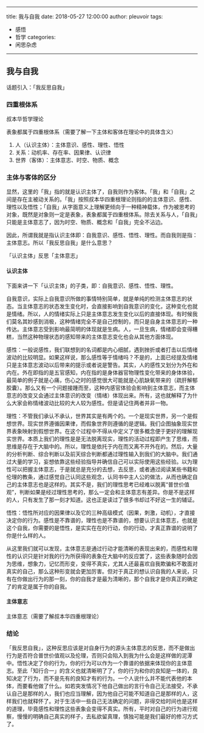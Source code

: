 
---
title: 我与自我
date: 2018-05-27 12:00:00
author: pleuvoir
tags:
  - 感悟
  - 哲学
categories:
  - 闲思杂虑
---

## 我与自我  
  
话题引入：「我反思自我」  
  
### 四重根体系  
  
叔本华哲学理论  
  
表象都属于四重根体系（需要了解一下主体和客体在理论中的具体含义）  
  
1. 人（认识主体）：主体意识、感性、理性、悟性  
2. 关系：动机率、存在率、因果律、认识律  
3. 世界（客体）：主体意志、时空、物质、概念  
  
### 主体与客体的区分  
  
显然，这里的「我」指的就是认识主体了，自我则作为客体。「我」和「自我」之间是存在主被动关系的。「我」按照叔本华四重根理论则指的的主体意识、感性、理性以及悟性；「自我」从字面意义上理解更倾向于一种精神载体，作为被思考的对象，既然是对象则一定是表象，表象都属于四重根体系。除去关系与人，「自我」只能是主体意志了，因为时空、物质、概念和「自我」完全不沾边。  
  
因此，所谓我就是指认识主体即：自我意识、感性、悟性、理性。而自我则是指：主体意志。所以「我反思自我」是什么意思？  
  
「认识主体」反思「主体意志」  
  
#### 认识主体  
  
下面来讲一下「认识主体」的子类，即：自我意识、感性、悟性、理性。  
  
自我意识，实际上自我意识所做的事情特别简单，就是单纯的检测主体意志的状态。当主体意志的状态发生变化时，会直接影响到自我意识的变化，这种变化也就是情绪。所以，人的情绪实际上只是主体意志发生变化以后的直接体现。有时候我们莫名其妙感到消极，这种情绪完全不是自己控制的，而只是自身主体意志的一种传达。主体意志受到影响最简明的体现就是生病。人，一旦生病，情绪即会变得糟糕，当然这种物理状态的感知带来的主体意志变化也会从其他方面体现。  
  
感性：一般说感性，我们联想到的名词都是内心细腻，遇到挫折或者打击以后情绪波动的比较明显。如果这样说，那么感性等于情绪吗？不是的，上面已经提及情绪只是主体意志波动以后带来的提示或者说是警告。其实，人的感性又划分为外在和内在。外在即指的是五官感知，内在指的是身体器官物理性变化带来的身体体验，最简单的例子就是心痛，伤心之时的感觉很大可能就是心肌缺氧带来的（疏肝解郁胶囊）。那么又有一个问题接踵而至，这种内感官体验会影响到主体意志，而主体意志的改变又会通过主体意识的改变（情绪）体现出来。所有，这也就解释了为什么大家会称情绪波动比较的大人较为感性。但是请记住两者并非一物。  
  
理性：不管我们承认不承认，世界其实是有两个的。一个是现实世界，另一个是假想世界。现实世界遵循因果律，而假象世界则遵循的是逻辑。我们企图抽象现实世界表象映射到假想世界。在这个过程中不得从中定义了很多概念便于更好的理解现实世界。本质上我们的理性是是无法脱离现实，理性的活动过程即产生了思维，而思维是存在于大脑中的。所以，理性是依托于内在而又离不开外在的。然后，大量的分析判断、综合判断以及前天综合判断都通过理性输入到我们的大脑中。我们通过大量的学习，妄想依靠这些经验指导并确信自己可以实际使用这些经验。以为理性可以把握主体意志，于是就总是充分的去想，去反思，或者通过阅读某些书籍和伦理的教条，通过感觉自己认同这些观念，认同书中主人公的做法，从而也确定自己的主体意志也是这样的。其实不是，我们的理性思考已经难以脱离“普世价值观”，判断如果是经过理性思考的，那么一定会和主体意志有差异。你是不是这样的人，只有发生了那一刻才知道。这也正是读过了很多书却过不好这一生的辅证。  
  
悟性：悟性所对应的因果律以及它的三种高级模式（因果，刺激，动机），才直接决定你的行为。感性是不靠谱的，理性也是不靠谱的，想要认识主体意志，也就是这个自我，你需要的是悟性，是实实在在的行动，你的行动，才真正靠谱的说明了你是什么样的人。  
  
  
从这里我们就可以发现，主体意志是通过行动才能清晰的表现出来的，而感性和理性的认识只是针对我的行为所获得的表象在大脑中的反应罢了，这些表象随时会因为思维，想象力，记忆而形变，变得不真实，尤其人还最喜欢自我欺骗和不敢面对真实的自己，那么这种形变就会更加厉害。但对于真正的想认识自我的人来说，只有在你做出行为的那一刻，你的自我才是最为清晰的，那个自我才是你真正的确定了的肯定是属于你的自我。  
  
  
#### 主体意志  
  
主体意志（需要了解叔本华四重根理论）  
  
### 结论  
  
「我反思自我」，这种反思应该是对自身行为的源头主体意志的反思，而不是做出行为是否符合普世价值观以及伦理，否则只会陷入到我为什么会是这样做的泥潭中。悟性决定了你的行为，你的行为可以作为一个靠谱的依据来体现你的主体意志。至此「知行合一」的含义也就清晰明了了，你的行为和你的良知是一体的，良知决定了行为，而不是先有的良知才有的行为。一个人说什么并不能代表他的本体，而要看他做了什么。如若突发情况下他自己做出的言行令自己无法接受，不承认自己是那样的人，我们也应当理解，因为他自己可能不知道自己是那样的人，这样我们也就释怀了。对于生活中一些自己无法确定的问题，非得交给时间也是这样的道理，毕竟感性和理性这些表象会变得不真实。所有，平时对自己的行为进行观察，慢慢的明确自己真实的样子，去私欲留真理，慎独可能是我们最好的修习方式了。